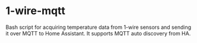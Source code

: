 # 1-wire-mqtt
Bash script for acquiring temperature data from 1-wire sensors and sending it over MQTT to Home Assistant. It supports MQTT auto discovery from HA.
